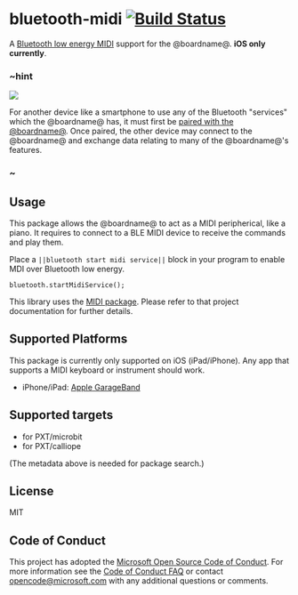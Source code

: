 # bluetooth-midi [![Build Status](https://travis-ci.org/Microsoft/pxt-bluetooth-midi.svg?branch=master)](https://travis-ci.org/Microsoft/pxt-bluetooth-midi)

A [Bluetooth low energy MIDI](https://www.midi.org/specifications/item/bluetooth-le-midi) 
support for the @boardname@.
**iOS only currently**.

### ~hint
![](/static/bluetooth/Bluetooth_SIG.png)

For another device like a smartphone to use any of the Bluetooth "services" which the @boardname@ has, it must first be [paired with the @boardname@](/reference/bluetooth/bluetooth-pairing). Once paired, the other device may connect to the @boardname@ and exchange data relating to many of the @boardname@'s features.

### ~

## Usage

This package allows the @boardname@ to act as a MIDI peripherical, like a piano. It requires to connect to a BLE MIDI device to receive the commands and play them.

Place a ``||bluetooth start midi service||`` block in your program to enable MDI over Bluetooth low energy.

```blocks
bluetooth.startMidiService();
```

This library uses the [MIDI package](/pkg/microsoft/pxt-midi). 
Please refer to that project documentation for further details.

## Supported Platforms

This package is currently only supported on iOS (iPad/iPhone). 
Any app that supports a MIDI keyboard or instrument should work.

* iPhone/iPad: [Apple GarageBand](https://itunes.apple.com/us/app/garageband/id408709785?mt=8)

## Supported targets

* for PXT/microbit
* for PXT/calliope

(The metadata above is needed for package search.)

## License

MIT

## Code of Conduct

This project has adopted the [Microsoft Open Source Code of Conduct](https://opensource.microsoft.com/codeofconduct/). For more information see the [Code of Conduct FAQ](https://opensource.microsoft.com/codeofconduct/faq/) or contact [opencode@microsoft.com](mailto:opencode@microsoft.com) with any additional questions or comments.

